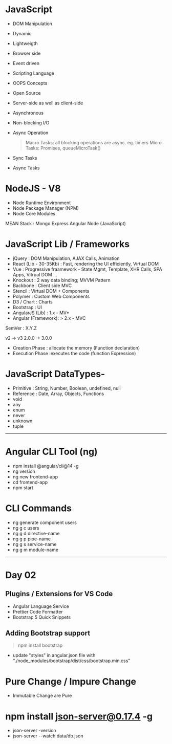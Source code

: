 # JavaScript

- DOM Manipulation
- Dynamic
- Lightweigth
- Browser side
- Event driven
- Scripting Language
- OOPS Concepts
- Open Source
- Server-side as well as client-side
- Asynchronous
- Non-blocking I/O

- Async Operation

  > Macro Tasks: all blocking operations are async. eg. timers
  > Micro Tasks: Promises, queueMicroTask()

- Sync Tasks
- Async Tasks

# NodeJS - V8

- Node Runtime Environment
- Node Package Manager (NPM)
- Node Core Modules

MEAN Stack : Mongo Express Angular Node (JavaScript)

# JavaScript Lib / Frameworks

- jQuery : DOM Manipulation, AJAX Calls, Animation
- React (Lib - 30-35Kb) : Fast, rendering the UI efficiently, Virtual DOM
- Vue : Progressive fraamework - State Mgmt, Template, XHR Calls, SPA Apps, Vitrual DOM ...
- Knockout : 2 way data binding; MVVM Pattern
- Backbone : Client side MVC
- Stencil : Virtual DOM + Components
- Polymer : Custom Web Components
- D3 / Chart : Charts
- Bootstrap : UI
- AngularJS (Lib) : 1.x - MV\*
- Angular (Framework): > 2.x - MVC

SemVer : X.Y.Z

v2 -> v3
2.0.0 -> 3.0.0

- Creation Phase : allocate the memory (Function declaration)
- Execution Phase :executes the code (function Expression)

# JavaScript DataTypes-

- Primitive : String, Number, Boolean, undefined, null
- Reference : Date, Array, Objects, Functions
- void
- any
- enum
- never
- unknown
- tuple

---

# Angular CLI Tool (ng)

- npm install @angular/cli@14 -g
- ng version
- ng new frontend-app
- cd frontend-app
- npm start

# CLI Commands

- ng generate component users
- ng g c users
- ng g d directive-name
- ng g p pipe-name
- ng g s service-name
- ng g m module-name

---

# Day 02

## Plugins / Extensions for VS Code

- Angular Language Service
- Prettier Code Formatter
- Bootstrap 5 Quick Snippets

## Adding Bootstrap support

> npm install bootstrap

- update "styles" in angular.json file with "./node_modules/bootstrap/dist/css/bootstrap.min.css"

# Pure Change / Impure Change

- Immutable Change are Pure

# npm install json-server@0.17.4 -g

- json-server -version
- json-server --watch data/db.json
